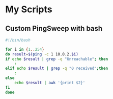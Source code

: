 # My Scripts

## Custom PingSweep with bash
```bash
#!/bin/bash 

for i in {1..254}
do result=$(ping -c 1 10.0.2.$i)
if echo $result | grep -q "Unreachable"; then
    :
elif echo $result | grep -q "0 received";then
    :
else
    echo $result | awk '{print $2}'
fi
done 
```
